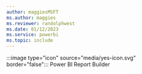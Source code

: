```yaml
---
author: maggiesMSFT
ms.author: maggies
ms.reviewer: randolphwest
ms.date: 01/12/2023
ms.service: powerbi
ms.topic: include
---
```

:::image type="icon" source="media/yes-icon.svg" border="false":::&nbsp;Power&nbsp;BI Report Builder